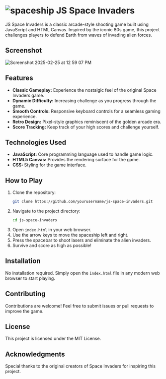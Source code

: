# ![spaceship](https://github.com/user-attachments/assets/0da62215-6501-4337-8b38-cc3e2129b03d) JS Space Invaders

JS Space Invaders is a classic arcade-style shooting game built using JavaScript and HTML Canvas. Inspired by the iconic 80s game, this project challenges players to defend Earth from waves of invading alien forces.

## Screenshot
![Screenshot 2025-02-25 at 12 59 07 PM](https://github.com/user-attachments/assets/85937608-71b2-47a4-9e5b-a3b9c111e44d)

## Features
- **Classic Gameplay:** Experience the nostalgic feel of the original Space Invaders game.
- **Dynamic Difficulty:** Increasing challenge as you progress through the game.
- **Smooth Controls:** Responsive keyboard controls for a seamless gaming experience.
- **Retro Design:** Pixel-style graphics reminiscent of the golden arcade era.
- **Score Tracking:** Keep track of your high scores and challenge yourself.

## Technologies Used
- **JavaScript:** Core programming language used to handle game logic.
- **HTML5 Canvas:** Provides the rendering surface for the game.
- **CSS:** Styling for the game interface.

## How to Play
1. Clone the repository:
   ```bash
   git clone https://github.com/yourusername/js-space-invaders.git
   ```
2. Navigate to the project directory:
   ```bash
   cd js-space-invaders
   ```
3. Open `index.html` in your web browser.
4. Use the arrow keys to move the spaceship left and right.
5. Press the spacebar to shoot lasers and eliminate the alien invaders.
6. Survive and score as high as possible!

## Installation
No installation required. Simply open the `index.html` file in any modern web browser to start playing.

## Contributing
Contributions are welcome! Feel free to submit issues or pull requests to improve the game.

## License
This project is licensed under the MIT License.

## Acknowledgments
Special thanks to the original creators of Space Invaders for inspiring this project.
